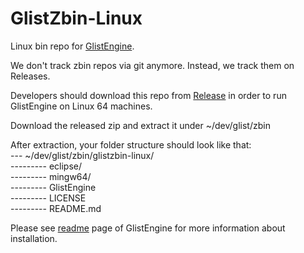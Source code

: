 # GlistZbin-Linux
Linux bin repo for [GlistEngine](https://github.com/GlistEngine/GlistEngine).

We don't track zbin repos via git anymore. Instead, we track them on Releases.

Developers should download this repo from [Release](https://github.com/GlistEngine/glistzbin-linux/releases/latest) in order to run GlistEngine on Linux 64 machines.

Download the released zip and extract it under ~/dev/glist/zbin

After extraction, your folder structure should look like that:<br/>
--- ~/dev/glist/zbin/glistzbin-linux/<br/>
--------- eclipse/<br/>
--------- mingw64/<br/>
--------- GlistEngine<br/>
--------- LICENSE<br/>
--------- README.md<br/>

Please see [readme](https://github.com/GlistEngine/GlistEngine/blob/main/README.md) page of GlistEngine for more information about installation.

